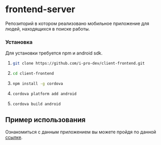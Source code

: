 # frontend-server
Репозиторий в котором реализовано мобильное приложение для людей, находящихся в поиске работы.

### Установка

Для установки требуется npm и android sdk.

1. 
   ```sh
   git clone https://github.com/i-pro-dev/client-frontend.git
   ```
2.
   ```sh
   cd client-frontend
   ```
3. 
   ```sh
   npm install -g cordova
   ```
4.
   ```sh
   cordova platform add android
   ```
5.
   ```sh
   cordova build android
   ```

## Пример использования
Ознакомиться с данным приложением вы можете пройдя по данной [ссылке](https://github.com/i-pro-dev/client-frontend/releases/tag/v1.0.0).